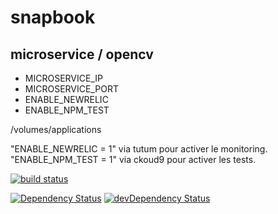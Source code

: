 # snapbook
## microservice / opencv

- MICROSERVICE_IP
- MICROSERVICE_PORT
- ENABLE_NEWRELIC
- ENABLE_NPM_TEST

/volumes/applications

"ENABLE_NEWRELIC = 1" via tutum pour activer le monitoring.
"ENABLE_NPM_TEST = 1" via ckoud9 pour activer les tests.

[![build status](https://gitlab.com/ci/projects/11618/status.png?ref=master)](https://gitlab.com/ci/projects/11618?ref=master)

[![Dependency Status](https://david-dm.org/gperreymond/snapbook-microservice-opencv.svg)](https://david-dm.org/gperreymond/snapbook-microservice-opencv#info=dependencies)
[![devDependency Status](https://david-dm.org/gperreymond/snapbook-microservice-opencv/dev-status.svg)](https://david-dm.org/gperreymond/snapbook-microservice-opencv#info=devDependencies) 